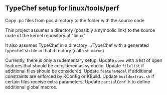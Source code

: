 ## TypeChef setup for linux/tools/perf

Copy .pc files from pcs directory to the folder with the source code

This project assumes a directory (possibly a symbolic link) to the
source code of the kernel repository at "linux"

It also assumes TypeChef in a directory ../TypeChef with a generated
typechef.sh file in that directory (call `sbt mkrun`)

Currently, there is only a rudementary setup. Update `open` with a list
of open features that should be considered as symbolic. Update `filelist`
if additional files should be considered. Update `featureModel` if
additional constraints are enforced by KConfig or KBuild. Update 
`buildextras.sh` if certain files receive extra parameters. Update
`partialConf.h` to define additional global macros.

